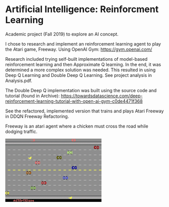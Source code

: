 # Artificial Intelligence: Reinforcment Learning

Academic project (Fall 2019) to explore an AI concept.

I chose to research and implement an reinforcement learning agent to play the Atari game, Freeway. Using OpenAI Gym: https://gym.openai.com/

Research included trying self-built implementations of model-based reinforcement learning and then Approximate Q learning. In the end, it was determined a more complex solution was needed. This resulted in using Deep Q Learning and Double Deep Q Learning. See project analysis in Analysis.pdf. 

The Double Deep Q implementation was built using the source code and tutorial (found in Archive): https://towardsdatascience.com/deep-reinforcement-learning-tutorial-with-open-ai-gym-c0de4471f368

See the refactored, implemented version that trains and plays Atari Freeway in DDQN Freeway Refactoring.


Freeway is an atari agent where a chicken must cross the road while dodging traffic. 

![Freeway](https://github.com/DFinelli/AtariFreeway-DeepLearning/blob/master/freeway.gif)
